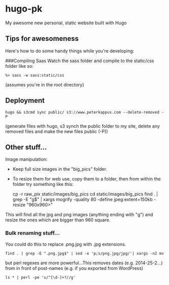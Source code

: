 # hugo-pk
My awesome new personal, static website built with Hugo




## Tips for awesomeness
Here's how to do some handy things while you're developing:


###Compiling Saas
Watch the sass folder and compile to the static/css folder like so:

    %> sass -w sass:static/css
  (assumes you're in the root directory)

## Deployment

    hugo && s3cmd sync public/ s3://www.peterkappus.com --delete-removed -P

(generate files with hugo, s3 synch the public folder to my site, delete any removed files and make the new files public (-P))


## Other stuff...
Image manipulation:

- Keep full size images in the "big_pics" folder.
- To resize them for web use, copy them to a folder, then from within the folder try something like this:


    cp -r raw_pix static/images/big_pics
    cd static/images/big_pics
    find . | grep -E "g$" | xargs mogrify -quality 80 -define jpeg:extent=150kb -resize "960x960>"

This will find all the jpg and png images (anything ending with "g") and resize the ones which are bigger than 960 square.

### Bulk renaming stuff...
You could do this to replace .png.jpg with .jpg extensions.

    find . | grep -E ".png.jpg$" | sed -e 'p;s/png.jpg/jpg/'| xargs -n2 mv

but perl regexes are more powerful...This removes dates (e.g. 2014-25-2...) from in front of post-names (e.g. if you exported from WordPress)

    ls * | perl -pe 's/^[\d-]+?//g'

